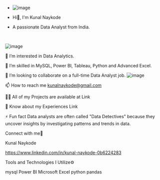 - ![image](https://github.com/user-attachments/assets/0f2abfc0-c95b-413b-b614-b14c91a1a927)


- Hi👋, I'm Kunal Naykode
- A passionate Data Analyst from India.
<br>

![image](https://github.com/user-attachments/assets/28de5925-84d3-4b85-ae5e-26d50cb8a278)




<!---
KunalNaykode/KunalNaykode is a ✨ special ✨ repository because its `README.md` (this file) appears on your GitHub profile.
You can click the Preview link to take a look at your changes.
--->

👀 I’m interested in Data Analytics.

🌱 I’m skilled in MySQL, Power BI, Tableau, Python and Advanced Excel.

💞️ I’m looking to collaborate on a full-time Data Analyst job.
                                                        ![image](https://github.com/user-attachments/assets/8a65a56b-bcc4-4624-98ba-5383703ae585)

📫 How to reach me kunalnaykode@gmail.com

👨‍💻 All of my Projects are available at Link

📄 Know about my Experiences Link

⚡ Fun fact Data analysts are often called "Data Detectives" because they uncover insights by investigating patterns and trends in data.


Connect with me🤝

Kunal Naykode 

https://www.linkedin.com/in/kunal-naykode-0b6224283

Tools and Technologies I Utilize⚙️

mysql Power BI Microsoft Excel python pandas



